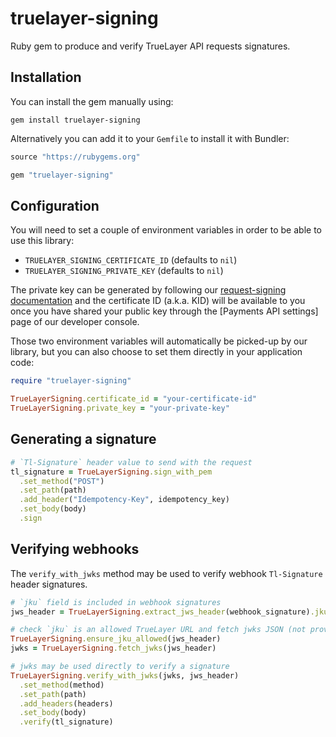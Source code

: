 # truelayer-signing

Ruby gem to produce and verify TrueLayer API requests signatures.

## Installation

You can install the gem manually using:

```shell
gem install truelayer-signing
```

Alternatively you can add it to your `Gemfile` to install it with Bundler:

```ruby
source "https://rubygems.org"

gem "truelayer-signing"
```

## Configuration

You will need to set a couple of environment variables in order to be able to use this library:

* `TRUELAYER_SIGNING_CERTIFICATE_ID` (defaults to `nil`)
* `TRUELAYER_SIGNING_PRIVATE_KEY` (defaults to `nil`)

The private key can be generated by following our [request-signing documentation] and the
certificate ID (a.k.a. KID) will be available to you once you have shared your public key through
the [Payments API settings] page of our developer console.

Those two environment variables will automatically be picked-up by our library, but you can also
choose to set them directly in your application code:

```ruby
require "truelayer-signing"

TrueLayerSigning.certificate_id = "your-certificate-id"
TrueLayerSigning.private_key = "your-private-key"
```

## Generating a signature

```ruby
# `Tl-Signature` header value to send with the request
tl_signature = TrueLayerSigning.sign_with_pem
  .set_method("POST")
  .set_path(path)
  .add_header("Idempotency-Key", idempotency_key)
  .set_body(body)
  .sign
```

## Verifying webhooks

The `verify_with_jwks` method may be used to verify webhook `Tl-Signature` header signatures.

```ruby
# `jku` field is included in webhook signatures
jws_header = TrueLayerSigning.extract_jws_header(webhook_signature).jku

# check `jku` is an allowed TrueLayer URL and fetch jwks JSON (not provided by this lib)
TrueLayerSigning.ensure_jku_allowed(jws_header)
jwks = TrueLayerSigning.fetch_jwks(jws_header)

# jwks may be used directly to verify a signature
TrueLayerSigning.verify_with_jwks(jwks, jws_header)
  .set_method(method)
  .set_path(path)
  .add_headers(headers)
  .set_body(body)
  .verify(tl_signature)
```

[request-signing documentation]: https://docs.truelayer.com/docs/sign-your-requests-for-payments-v3#generate-a-signing-key-pair
